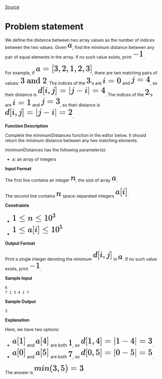 [Source](https://www.hackerrank.com/challenges/minimum-distances)
# Problem statement
We define the distance between two array values as the number of indices between the two values.  Given ![](./Resources/Element1.svg), find the minimum distance between any pair of equal elements in the array. If no such value exists, print ![](./Resources/Element2.svg).

For example, if ![](./Resources/Element3.svg), there are two matching pairs of values: ![](./Resources/Element4.svg).  The indices of the ![](./Resources/Element5.svg)'s are ![](./Resources/Element6.svg) and ![](./Resources/Element7.svg), so their distance is ![](./Resources/Element8.svg).  The indices of the ![](./Resources/Element9.svg)'s are ![](./Resources/Element10.svg) and ![](./Resources/Element11.svg), so their distance is ![](./Resources/Element12.svg).


**Function Description**

Complete the minimumDistances function in the editor below.  It should return the minimum distance between any two matching elements.  

minimumDistances has the following parameter(s):  


* a: an array of integers  





**Input Format**


The first line contains an integer ![](./Resources/Element13.svg), the size of array ![](./Resources/Element1.svg). 


The second line contains ![](./Resources/Element13.svg) space-separated integers ![](./Resources/Element14.svg).





**Constraints**



* ![](./Resources/Element15.svg)
* ![](./Resources/Element16.svg)





**Output Format**


Print a single integer denoting the minimum ![](./Resources/Element17.svg) in ![](./Resources/Element1.svg).  If no such value exists, print ![](./Resources/Element2.svg).


**Sample Input**

```
6
7 1 3 4 1 7
```

**Sample Output**

```
3
```

**Explanation**


Here, we have two options:


* ![](./Resources/Element18.svg) and ![](./Resources/Element19.svg) are both ![](./Resources/Element20.svg), so ![](./Resources/Element21.svg).
* ![](./Resources/Element22.svg) and ![](./Resources/Element23.svg) are both ![](./Resources/Element24.svg), so ![](./Resources/Element25.svg).

The answer is ![](./Resources/Element26.svg).





